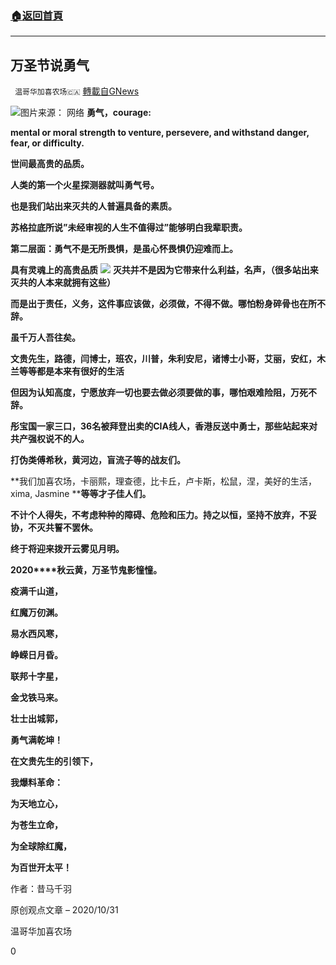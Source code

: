 ###  [:house:返回首頁](https://github.com/ourhimalayas/txt)
---

## 万圣节说勇气
` 温哥华加喜农场🇨🇦` [轉載自GNews](https://gnews.org/zh-hans/510507/)

![]()![](https://gnews-media-offload.s3.amazonaws.com/wp-content/uploads/2020/10/31153415/holloween1.png)图片来源： 网络
**勇气，courage:**

**mental or moral strength to venture, persevere, and withstand danger, fear, or difficulty.**

**世间最高贵的品质。**

**人类的第一个火星探测器就叫勇气号。**

**也是我们站出来灭共的人普遍具备的素质。**

**苏格拉底所说”未经审视的人生不值得过”能够明白我辈职责。**

**第二层面：勇气不是无所畏惧，是虽心怀畏惧仍迎难而上。**

**具有灵魂上的高贵品质**
![]()![](https://gnews-media-offload.s3.amazonaws.com/wp-content/uploads/2020/10/31153452/holloween2.png)
**灭共并不是因为它带来什么利益，名声，（很多站出来灭共的人本来就拥有这些）**

**而是出于责任，义务，这件事应该做，必须做，不得不做。哪怕粉身碎骨也在所不辞。**

**虽千万人吾往矣。**

**文贵先生，路德，闫博士，班农，川普，朱利安尼，诸博士小哥，艾丽，安红，木兰等等都是本来有很好的生活**

**但因为认知高度，宁愿放弃一切也要去做必须要做的事，哪怕艰难险阻，万死不辞。**

**彤宝国一家三口，36****名被拜登出卖的CIA****线人，香港反送中勇士，那些站起来对共产强权说不的人。**

**打伪类傅希秋，黄河边，盲流子等的战友们。**

**我们加喜农场，卡丽熙，理查德，比卡丘，卢卡斯，松鼠，涅，美好的生活，xima, Jasmine ****等等才子佳人们。**

**不计个人得失，不考虑种种的障碍、危险和压力。持之以恒，坚持不放弃，不妥协，不灭共誓不罢休。**

**终于将迎来拨开云雾见月明。**

**2020****秋云黄，万圣节鬼影憧憧。**

**疫满千山道，**

**红魔万仞渊。**

**易水西风寒，**

**峥嵘日月昏。**

**联邦十字星，**

**金戈铁马来。**

**壮士出城郭，**

**勇气满乾坤！**

**在文贵先生的引领下，**

**我爆料革命：**

**为天地立心，**

**为苍生立命，**

**为全球除红魔，**

**为百世开太平！**

作者：昔马千羽

原创观点文章 – 2020/10/31

温哥华加喜农场

0
